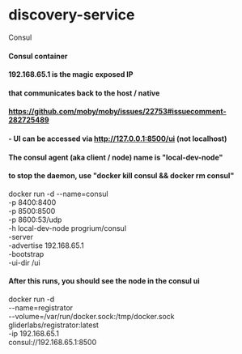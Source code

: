# discovery-service
Consul

#### Consul container
#### 192.168.65.1 is the magic exposed IP
#### that communicates back to the host / native
#### https://github.com/moby/moby/issues/22753#issuecomment-282725489
#### - UI can be accessed via http://127.0.0.1:8500/ui (not localhost)
#### The consul agent (aka client / node) name is "local-dev-node"

#### to stop the daemon, use "docker kill consul && docker rm consul"


docker run -d --name=consul \
	-p 8400:8400 \
	-p 8500:8500 \
	-p 8600:53/udp \
	-h local-dev-node progrium/consul \
	-server \
	-advertise 192.168.65.1 \
	-bootstrap \
	-ui-dir /ui

#### After this runs, you should see the node in the consul ui
docker run -d \
    --name=registrator \
    --volume=/var/run/docker.sock:/tmp/docker.sock \
    gliderlabs/registrator:latest \
      -ip 192.168.65.1 \
      consul://192.168.65.1:8500
